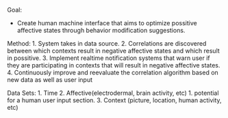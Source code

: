 Goal:
* Create human machine interface that aims to optimize possitive affective states through behavior modification suggestions.

Method:
	1. System takes in data source.
	2. Correlations are discovered between which contexts result in negative affective states and which result in possitive.
	3. Implement realtime notification systems that warn user if they are participating in contexts that will result in negative affective states.
	4. Continuously improve and reevaluate the correlation algorithm based on new data as well as user input

Data Sets:
	1. Time
	2. Affective(electrodermal, brain activity, etc)
		1. potential for a human user input section.
	3. Context (picture, location, human activity, etc)